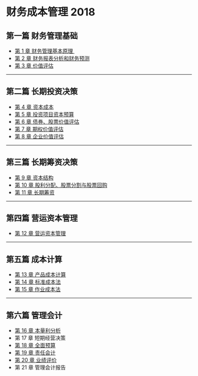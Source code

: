 # 财务成本管理 2018
## 第一篇 财务管理基础
- [第 1 章 财务管理基本原理 ][1] 
- [第 2 章 财务报表分析和财务预测][2]
- [第 3 章 价值评估][3]

---- 
## 第二篇 长期投资决策
- [第 4 章 资本成本][4]
- [第 5 章 投资项目资本预算][5]
- [第 6 章 债券、股票价值评估][6]
- [第 7 章 期权价值评估][7]
- [第 8 章 企业价值评估][8]

---- 
## 第三篇 长期筹资决策
- [第 9 章 资本结构][9]
- [第 10 章 股利分配、股票分割与股票回购][10]
- [第 11 章 长期筹资][11]

---- 
## 第四篇 营运资本管理
- [第 12 章 营运资本管理][12]

---- 
## 第五篇 成本计算
- [第 13 章 产品成本计算][13]
- [第 14 章 标准成本法][14]
- [第 15 章 作业成本法][15]

---- 
## 第六篇 管理会计
- [第 16 章 本量利分析][16]
- 第 17 章 短期经营决策
- [第 18 章 全面预算][17]
- [第 19 章 责任会计][18]
- [第 20 章 业绩评价][19]
- 第 21 章 管理会计报告

[1]:	https://github.com/iamWangJunjie/CPA-Learning/blob/master/Financial%20Cost%20Management/%E8%B4%A2%E5%8A%A1%E7%AE%A1%E7%90%86%E5%9F%BA%E6%9C%AC%E5%8E%9F%E7%90%86.md
[2]:	https://github.com/iamWangJunjie/CPA_Learning/blob/master/Financial%20Cost%20Management/%E8%B4%A2%E5%8A%A1%E6%8A%A5%E8%A1%A8%E5%88%86%E6%9E%90%E5%92%8C%E8%B4%A2%E5%8A%A1%E9%A2%84%E6%B5%8B.md
[3]:	https://github.com/iamWangJunjie/CPA-Learning/blob/master/Financial%20Cost%20Management/%E4%BB%B7%E5%80%BC%E8%AF%84%E4%BC%B0.md
[4]:	https://github.com/iamWangJunjie/CPA_Learning/blob/master/Financial%20Cost%20Management/%E8%B5%84%E6%9C%AC%E6%88%90%E6%9C%AC.md
[5]:	https://github.com/iamWangJunjie/CPA-Learning/blob/master/Financial%20Cost%20Management/%E6%8A%95%E8%B5%84%E9%A1%B9%E7%9B%AE%E8%B5%84%E6%9C%AC%E9%A2%84%E7%AE%97.md
[6]:	https://github.com/iamWangJunjie/CPA_Learning/blob/master/Financial%20Cost%20Management/%E5%80%BA%E5%88%B8%E8%82%A1%E7%A5%A8%E4%BB%B7%E5%80%BC%E8%AF%84%E4%BC%B0.md
[7]:	https://github.com/iamWangJunjie/CPA-Learning/blob/master/Financial%20Cost%20Management/%E6%9C%9F%E6%9D%83%E4%BB%B7%E5%80%BC%E8%AF%84%E4%BC%B0.md
[8]:	https://github.com/iamWangJunjie/CPA-Learning/blob/master/Financial%20Cost%20Management/%E4%BC%81%E4%B8%9A%E4%BB%B7%E5%80%BC%E8%AF%84%E4%BC%B0.md
[9]:	https://github.com/iamWangJunjie/CPA-Learning/blob/master/Financial%20Cost%20Management/%E8%B5%84%E6%9C%AC%E7%BB%93%E6%9E%84.md
[10]:	https://github.com/iamWangJunjie/CPA-Learning/blob/master/Financial%20Cost%20Management/%E8%82%A1%E5%88%A9%E5%88%86%E9%85%8D%E3%80%81%E8%82%A1%E7%A5%A8%E5%88%86%E5%89%B2%E4%B8%8E%E8%82%A1%E7%A5%A8%E5%9B%9E%E8%B4%AD.md
[11]:	https://github.com/iamWangJunjie/CPA-Learning/blob/master/Financial%20Cost%20Management/%E9%95%BF%E6%9C%9F%E7%AD%B9%E8%B5%84.md
[12]:	https://github.com/iamWangJunjie/CPA-Learning/blob/master/Financial%20Cost%20Management/%E8%90%A5%E8%BF%90%E8%B5%84%E6%9C%AC%E7%AE%A1%E7%90%86.md
[13]:	https://github.com/iamWangJunjie/CPA_Learning/blob/master/Financial%20Cost%20Management/%E4%BA%A7%E5%93%81%E6%88%90%E6%9C%AC%E8%AE%A1%E7%AE%97.md
[14]:	https://github.com/iamWangJunjie/CPA-Learning/blob/master/Financial%20Cost%20Management/%E6%A0%87%E5%87%86%E6%88%90%E6%9C%AC%E6%B3%95.md
[15]:	https://github.com/iamWangJunjie/CPA-Learning/blob/master/Financial%20Cost%20Management/%E4%BD%9C%E4%B8%9A%E6%88%90%E6%9C%AC%E6%B3%95.md
[16]:	https://github.com/iamWangJunjie/CPA_Learning/blob/master/Financial%20Cost%20Management/%E6%9C%AC%E9%87%8F%E5%88%A9%E5%88%86%E6%9E%90.md
[17]:	https://github.com/iamWangJunjie/CPA-Learning/blob/master/Financial%20Cost%20Management/%E5%85%A8%E9%9D%A2%E9%A2%84%E7%AE%97.md
[18]:	https://github.com/iamWangJunjie/CPA-Learning/blob/master/Financial%20Cost%20Management/%E8%B4%A3%E4%BB%BB%E4%BC%9A%E8%AE%A1.md
[19]:	https://github.com/iamWangJunjie/CPA-Learning/blob/master/Financial%20Cost%20Management/%E4%B8%9A%E7%BB%A9%E8%AF%84%E4%BB%B7.md